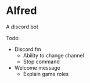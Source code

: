 # Alfred
A discord bot


Todo:

- Discord.fm 
  - Ability to change channel
  - Stop command
- Welcome message
  - Explain game roles
